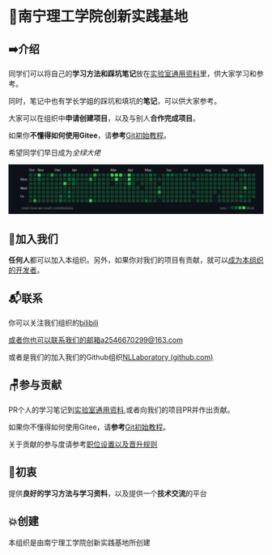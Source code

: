 # 🏫南宁理工学院创新实践基地

## ➡️介绍

同学们可以将自己的**学习方法和踩坑笔记**放在[实验室通用资料](https://gitee.com/NLLaboratory/lab-notes.git)里，供大家学习和参考。

同时，笔记中也有学长学姐的踩坑和填坑的**笔记**，可以供大家参考。

大家可以在组织中**申请创建项目**，以及与别人**合作完成项目**。

如果你**不懂得如何使用Gitee**，请**参考**[Git初始教程](https://gitee.com/NLLaboratory/organization-introduction/blob/master/Git基本教程/Git初始教程.md)。

希望同学们早日成为*全绿大佬*

![image-20221028171807505](./Git%E5%9F%BA%E6%9C%AC%E6%95%99%E7%A8%8B/git%E5%9F%BA%E6%9C%AC%E6%95%99%E7%A8%8B.assets/image-20221028171807505.png)

## 🚩加入我们

**任何人**都可以加入本组织。另外，如果你对我们的项目有贡献，就可以[成为本组织的开发者](#参与贡献)。

## 📬联系

你可以关注我们组织的[bilibili](https://space.bilibili.com/1762086433)

或者你也可以联系我们的邮箱a2546670299@163.com

或者是我们的加入我们的Github组织[NLLaboratory (github.com)](https://github.com/NLLaboratory)

## 🪑参与贡献

PR个人的学习笔记到[实验室通用资料](https://gitee.com/NLLaboratory/lab-notes.git),或者向我们的项目PR并作出贡献。

如果你不懂得如何使用Gitee，请**参考**[Git初始教程](https://gitee.com/NLLaboratory/organization-introduction/blob/master/Git基本教程/Git初始教程.md)。

关于贡献的参与度请参考[职位设置以及晋升规则](./职位设置以及晋升规则.md)

## 🧐初衷

提供**良好的学习方法与学习资料**，以及提供一个**技术交流**的平台


## 💥创建

本组织是由南宁理工学院创新实践基地所创建